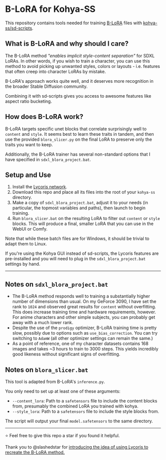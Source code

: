 # B-LoRA for Kohya-SS

This repository contains tools needed for training [B-LoRA](https://github.com/yardenfren1996/B-LoRA) files with [kohya-ss/sd-scripts](https://github.com/kohya-ss/sd-scripts).

## What is B-LoRA and why should I care?

The B-LoRA method *"enables implicit style-content separation"* for SDXL LoRAs. In other words, if you wish to train a character, you can use this method to avoid picking up unwanted styles, colors or layouts - i.e. features that often creep into character LoRAs by mistake.

B-LoRA's approach works quite well, and it deserves more recognition in the broader Stable Diffusion community.

Combining it with sd-scripts gives you access to awesome features like aspect ratio bucketing.

## How does B-LoRA work?

B-LoRA targets specific unet blocks that correlate surprisingly well to `content` and `style`. It seems best to learn these traits in tandem, and then use the provided `blora_slicer.py` on the final LoRA to preserve only the traits you want to keep.

Additionally, the B-LoRA trainer has several non-standard options that I have specified in `sdxl_blora_project.bat`.

## Setup and Use

1. Install the [Lycoris network](https://github.com/KohakuBlueleaf/LyCORIS).
2. Download this repo and place all its files into the root of your `kohya-ss` directory.
3. Make a copy of `sdxl_blora_project.bat`, adjust it to your needs (in particular, the topmost variables and paths), then launch to begin training.
4. Run `blora_slicer.bat` on the resulting LoRA to filter out `content` or `style` blocks. This will produce a final, smaller LoRA that you can use in the WebUI or Comfy.

Note that while these batch files are for Windows, it should be trivial to adapt them to Linux.

If you're using the Kohya GUI instead of sd-scripts, the Lycoris features are pre-installed and you will need to plug in the `sdxl_blora_project.bat` settings by hand.

---

## Notes on `sdxl_blora_project.bat`

- The B-LoRA method responds well to training a substantially higher number of dimensions than usual. On my GeForce 3090, I have set the rank to `1024` and observed great results for `content` without overfitting. This does increase training time and hardware requirements, however. For anime characters and other simple subjects, you can probably get away with a much lower rank.
- Despite the use of the `prodigy` optimizer, B-LoRA training time is pretty slow, possibly due to options such as `use_bias_correction`. You can try switching to `AdamW` (all other optimizer settings can remain the same.)
- As a point of reference, one of my character datasets contains 168 images and takes ~3 hours to train to 3000 steps. This yields incredibly good likeness without significant signs of overfitting.

## Notes on `blora_slicer.bat`

This tool is adapted from B-LoRA's `inference.py`.

You only need to set up at least one of these arguments:

- `--content_lora`: Path to a `safetensors` file to include the content blocks from, presumably the combined LoRA you trained with kohya.
- `--style_lora`: Path to a `safetensors` file to include the style blocks from.

The script will output your final `model.safetensors` to the same directory.

---

⭐ Feel free to give this repo a star if you found it helpful.

Thank you to @slashedstar for [introducing the idea of using Lycoris to recreate the B-LoRA method.](https://github.com/kohya-ss/sd-scripts/issues/1215)